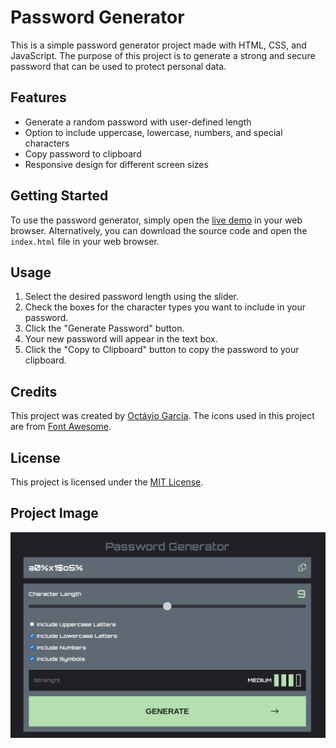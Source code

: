 # Password Generator

This is a simple password generator project made with HTML, CSS, and JavaScript. The purpose of this project is to generate a strong and secure password that can be used to protect personal data.

## Features

- Generate a random password with user-defined length
- Option to include uppercase, lowercase, numbers, and special characters
- Copy password to clipboard
- Responsive design for different screen sizes

## Getting Started

To use the password generator, simply open the [live demo](https://oc-garcia.github.io/Password-generator/) in your web browser. Alternatively, you can download the source code and open the `index.html` file in your web browser.

## Usage

1. Select the desired password length using the slider.
2. Check the boxes for the character types you want to include in your password.
3. Click the "Generate Password" button.
4. Your new password will appear in the text box.
5. Click the "Copy to Clipboard" button to copy the password to your clipboard.

## Credits

This project was created by [Octávio Garcia](https://github.com/oc-garcia). The icons used in this project are from [Font Awesome](https://fontawesome.com/).

## License

This project is licensed under the [MIT License](https://opensource.org/licenses/MIT).

## Project Image
![](./Assets/Images/project-final.png#vitrinedev)
